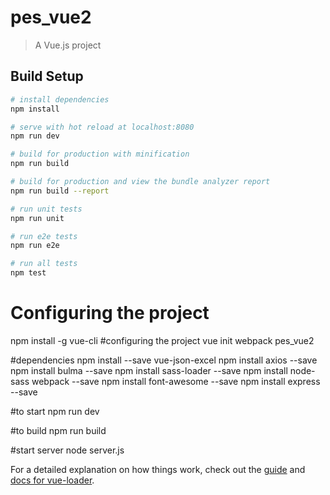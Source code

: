 # pes_vue2

> A Vue.js project

## Build Setup

``` bash
# install dependencies
npm install

# serve with hot reload at localhost:8080
npm run dev

# build for production with minification
npm run build

# build for production and view the bundle analyzer report
npm run build --report

# run unit tests
npm run unit

# run e2e tests
npm run e2e

# run all tests
npm test
```

# Configuring the project 
npm install -g vue-cli
#configuring the project
vue init webpack pes_vue2

#dependencies
npm install --save vue-json-excel
npm install axios --save
npm install bulma --save
npm install sass-loader  --save
npm install node-sass webpack --save
npm install font-awesome --save
npm install express --save

#to start
npm run dev

#to build
npm run build

#start server
node server.js


For a detailed explanation on how things work, check out the [guide](http://vuejs-templates.github.io/webpack/) and [docs for vue-loader](http://vuejs.github.io/vue-loader).
